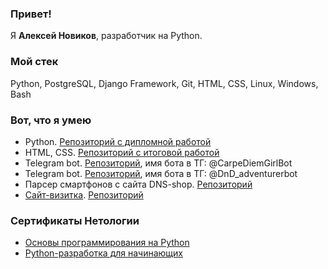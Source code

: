 ### Привет!

Я <b>Алексей Новиков</b>, разработчик на Python.

### Мой стек

Python, PostgreSQL, Django Framework, Git, HTML, CSS, Linux, Windows, Bash

### Вот, что я умею

- Python. [Репозиторий с дипломной работой](https://github.com/slightly104/VKinder)
- HTML, CSS. [Репозиторий с итоговой работой](https://github.com/slightly104/HTML-CSS-final-paper-Netology---22)
- Telegram bot. [Репозиторий](https://github.com/slightly104/CarpeDiemBot), имя бота в ТГ: @CarpeDiemGirlBot
- Telegram bot. [Репозиторий](https://github.com/slightly104/DnD_adventurerBot), имя бота в ТГ: @DnD_adventurerbot
- Парсер смартфонов с сайта DNS-shop. [Репозиторий](https://github.com/slightly104/dns_shop_smartphones_parser.git)
- [Сайт-визитка](https://slightly104.github.io/business_card/). [Репозиторий](https://github.com/slightly104/business_card)

### Сертификаты Нетологии
- [Основы программирования на Python](https://github.com/slightly104/slightly104/blob/876afe36d462096cf08429b6865372dd4aaec342/%D0%9E%D1%81%D0%BD%D0%BE%D0%B2%D1%8B%20%D0%BF%D1%80%D0%BE%D0%B3%D1%80%D0%B0%D0%BC%D0%BC%D0%B8%D1%80%D0%BE%D0%B2%D0%B0%D0%BD%D0%B8%D1%8F%20%D0%BD%D0%B0%20Python,%202022.pdf)
- [Python-разработка для начинающих](https://github.com/slightly104/slightly104/blob/876afe36d462096cf08429b6865372dd4aaec342/Python-%D1%80%D0%B0%D0%B7%D1%80%D0%B0%D0%B1%D0%BE%D1%82%D0%BA%D0%B0%20%D0%B4%D0%BB%D1%8F%20%D0%BD%D0%B0%D1%87%D0%B8%D0%BD%D0%B0%D1%8E%D1%89%D0%B8%D1%85,%202023.pdf)
